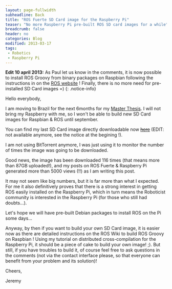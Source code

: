 ```yaml
---
layout: page-fullwidth
subheadline: Back
title: "ROS Fuerte SD Card image for the Raspberry Pi"
teaser: "No more Raspberry Pi pre-built ROS SD card images for a while"
breadcrumb: false
header: no
categories: Blog
modified: 2013-03-17
tags:
 - Robotics
 - Raspberry Pi
---
```

**Edit 10 april 2013:** As Paul let us know in the comments, it is now possible to install ROS Groovy from binary packages on Raspbian following the instructions in on the [ROS website](http://www.ros.org/wiki/groovy/Installation/Raspbian) ! Finally, there is no more need for pre-installed SD Card images =)
{: .notice-info}

Hello everybody,

I am moving to Brazil for the next 6months for my [Master Thesis](https://github.com/nicolaje/reliable-slam). I will not bring my Raspberry with me, so I won't be able to build new SD Card images for Raspbian & ROS until september.

You can find my last SD Card image directly downloadable now [<s>here</s>]() (EDIT: not available anymore, see the notice at the begining !).

I am not using BitTorrent anymore, I was just using it to monitor the number of times the image was going to be downloaded.

Good news, the image has been downloaded 116 times (that means more than 87GB uploaded!), and my posts on ROS Fuerte & Raspberry Pi generated more than 5000 views (!!) as I am writing this post.

It may not seem like big numbers, but it is far more than what I expected. For me it also definitively proves that there is a strong interest in getting ROS easily installed on the Raspberry Pi, which in turn means the Roboticist community is interested in the Raspberry Pi (for those who still had doubts...).

Let's hope we will have pre-built Debian packages to install ROS on the Pi some days...

Anyway, by then if you want to build your own SD Card image, it is easier now as there are detailed instructions on the ROS Wiki to build ROS Groovy on Raspbian ! Using my tutorial on distributed cross-compilation for the Raspberry Pi, it should be a piece of cake to build your own image! ;). But still, if you have troubles to build it, of course feel free to ask questions in the comments (not via the contact interface please, so that everyone can benefit  from your problem and its solution)!

Cheers,

Jeremy
